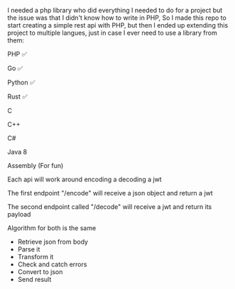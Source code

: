 I needed a php library who did everything I needed to do for a project but the issue was that I didn't know how to write in PHP,
So I made this repo to start creating a simple rest api with PHP, but then I ended up extending this project to multiple langues, just in case I ever need to use a library from them:

PHP ✅

Go ✅

Python ✅

Rust ✅

C

C++ 

C#

Java 8

Assembly (For fun)


Each api will work around encoding a decoding a jwt

The first endpoint "/encode" will receive a json object and return a jwt

The second endpoint called "/decode" will receive a jwt and return its payload


Algorithm for both is the same

- Retrieve json from body
- Parse it
- Transform it
- Check and catch errors
- Convert to json
- Send result
